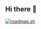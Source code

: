 ## Hi there 👋
[![roadmap.sh](https://roadmap.sh/card/wide/68917940eadee94321555cae?variant=light)](https://roadmap.sh)

